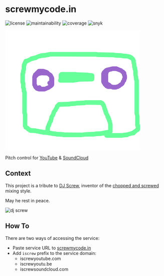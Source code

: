 # screwmycode.in

![license](https://img.shields.io/github/license/bamdadsabbagh/screwmycode-in--www)
![maintainability](https://img.shields.io/codeclimate/maintainability/bamdadsabbagh/screwmycode-in--www)
![coverage](https://img.shields.io/codeclimate/coverage/bamdadsabbagh/screwmycode-in--www)
![snyk](https://img.shields.io/snyk/vulnerabilities/github/bamdadsabbagh/screwmycode-in--www)

![KSET](public/icons/SCRW_KSET.svg)

Pitch control for [YouTube](https://www.youtube.com) & [SoundCloud](https://soundcloud.com)

## Context

This project is a tribute to [DJ Screw](https://en.wikipedia.org/wiki/DJ_Screw), inventor of the
[chopped and screwed](https://en.wikipedia.org/wiki/Chopped_and_screwed) mixing style.

May he rest in peace.

![dj screw](https://upload.wikimedia.org/wikipedia/en/7/7d/DJ_Screw.jpeg)

## How To

There are two ways of accessing the service:

- Paste service URL to [screwmycode.in](https://screwmycode.in)
- Add `iscrew` prefix to the service domain:
  - iscrewyoutube.com
  - iscrewyoutu.be
  - iscrewsoundcloud.com
